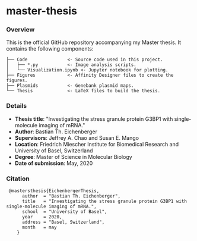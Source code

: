 # master-thesis

### Overview

This is the official GitHub repository accompanying my Master thesis. It contains the following components:

```
├── Code               <- Source code used in this project.
│   ├── *.py           <- Image analysis scripts.
│   └── Visualization.ipynb <- Jupyter notebook for plotting.
├── Figures            <- Affinity Designer files to create the figures.
├── Plasmids           <- Genebank plasmid maps.
└── Thesis             <- LaTeX files to build the thesis.
```



### Details

* **Thesis title**: "Investigating the stress granule protein G3BP1 with single-molecule imaging of mRNA."
* **Author**: Bastian Th. Eichenberger
* **Supervisors**: Jeffrey A. Chao and Susan E. Mango
* **Location**: Friedrich Miescher Institute for Biomedical Research and University of Basel, Switzerland
* **Degree**: Master of Science in Molecular Biology
* **Date of submission**: May, 2020



### Citation

```
 @mastersthesis{EichenbergerThesis,
      author  = "Bastian Th. Eichenberger",
      title   = "Investigating the stress granule protein G3BP1 with single-molecule imaging of mRNA.",
      school  = "University of Basel",
      year    = 2020,
      address = "Basel, Switzerland",
      month   = may
    }
```

